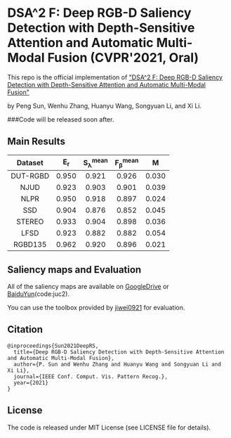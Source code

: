 

# DSA^2 F: Deep RGB-D Saliency Detection with Depth-Sensitive Attention and Automatic Multi-Modal Fusion (CVPR'2021, Oral)

This repo is the official implementation of 
["DSA^2 F: Deep RGB-D Saliency Detection with Depth-Sensitive Attention and Automatic Multi-Modal Fusion"](https://arxiv.org/pdf/2103.11832.pdf)

by Peng Sun, Wenhu Zhang, Huanyu Wang, Songyuan Li, and Xi Li.

###Code will be released soon after.

## Main Results

|Dataset | E<sub>r</sub>| S<sub>λ</sub><sup>mean</sup>|F<sub>β</sub><sup>mean</sup>| M |
|:---:|:---:|:---:|:---:|:---:|
|DUT-RGBD|0.950|0.921|0.926|0.030|
|NJUD|0.923|0.903|0.901|0.039|
|NLPR|0.950|0.918|0.897|0.024|
|SSD|0.904|0.876|0.852|0.045|
|STEREO|0.933|0.904|0.898|0.036|
|LFSD|0.923|0.882|0.882|0.054|
|RGBD135|0.962|0.920|0.896|0.021|

## Saliency maps and Evaluation

 All of the saliency maps are available on [GoogleDrive](https://drive.google.com/file/d/1pqRpWgyDry3o6iKNNDx_eM2_kEOftYY3/view?usp=sharing) or [BaiduYun](https://pan.baidu.com/s/1Fr5PuABceE7ordJvE84PKA)(code:juc2).
   
You can use the toolbox provided by [jiwei0921](https://github.com/jiwei0921/Saliency-Evaluation-Toolbox) for evaluation.


## Citation
```
@inproceedings{Sun2021DeepRS,
  title={Deep RGB-D Saliency Detection with Depth-Sensitive Attention and Automatic Multi-Modal Fusion},
  author={P. Sun and Wenhu Zhang and Huanyu Wang and Songyuan Li and Xi Li},
  journal={IEEE Conf. Comput. Vis. Pattern Recog.},
  year={2021}
}
```


## License

The code is released under MIT License (see LICENSE file for details).